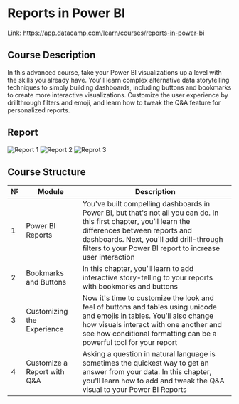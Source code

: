 # **Reports in Power BI**

Link: https://app.datacamp.com/learn/courses/reports-in-power-bi

## **Course Description**

In this advanced course, take your Power BI visualizations up a level with the skills you already have. You’ll learn complex alternative data storytelling techniques to simply building dashboards, including buttons and bookmarks to create more interactive visualizations. Customize the user experience by drillthrough filters and emoji, and learn how to tweak the Q&A feature for personalized reports.

## **Report**

![Report 1](https://github.com/Viktor-T-2001/DataCamp/blob/master/Reports%20in%20Power%20BI/Report%20Part%201.png)
![Report 2](https://github.com/Viktor-T-2001/DataCamp/blob/master/Reports%20in%20Power%20BI/Report%20Part%202.png)
![Reprot 3](https://github.com/Viktor-T-2001/DataCamp/blob/master/Reports%20in%20Power%20BI/Report%20Part%203.png)

## **Course Structure**

| № | Module | Description |
| - | - | - |
| 1 | Power BI Reports | You've built compelling dashboards in Power BI, but that's not all you can do. In this first chapter, you’ll learn the differences between reports and dashboards. Next, you'll add drill-through filters to your Power BI report to increase user interaction |
| 2 | Bookmarks and Buttons | In this chapter, you’ll learn to add interactive story-telling to your reports with bookmarks and buttons |
| 3 | Customizing the Experience | Now it's time to customize the look and feel of buttons and tables using unicode and emojis in tables. You’ll also change how visuals interact with one another and see how conditional formatting can be a powerful tool for your report |
| 4 | Customize a Report with Q&A | Asking a question in natural language is sometimes the quickest way to get an answer from your data. In this chapter, you'll learn how to add and tweak the Q&A visual to your Power BI Reports |
